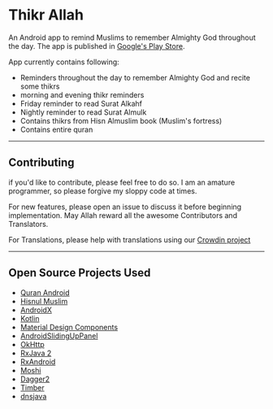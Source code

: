# Thikr Allah
An Android app to remind Muslims to remember Almighty God throughout the day.
The app is published in [Google's Play Store](https://play.google.com/store/apps/details?id=com.HMSolutions.thikrallah).

App currently contains following:
* Reminders throughout the day to remember Almighty God and recite some thikrs
* morning and evening thikr reminders
* Friday reminder to read Surat Alkahf
* Nightly reminder to read Surat Almulk
* Contains thikrs from Hisn Almuslim book (Muslim's fortress)
* Contains entire quran

---
## Contributing
if you'd like to contribute, please feel free to do so. I am an amature programmer, so please forgive my sloppy code at times.

For new features, please open an issue to discuss it before beginning implementation.
May Allah reward all the awesome Contributors and Translators.

For Translations, please help with translations using our [Crowdin project](https://crowdin.com/project/thikrallah)

---
## Open Source Projects Used
* [Quran Android](https://github.com/quran/quran_android)
* [Hisnul Muslim](https://github.com/khalid-hussain/HisnulMuslim)
* [AndroidX](https://developer.android.com/jetpack/androidx/)
* [Kotlin](https://kotlinlang.org)
* [Material Design Components](https://github.com/material-components/material-components-android)
* [AndroidSlidingUpPanel](https://github.com/umano/AndroidSlidingUpPanel)
* [OkHttp](https://github.com/square/okhttp)
* [RxJava 2](https://github.com/ReactiveX/RxJava)
* [RxAndroid](https://github.com/ReactiveX/RxAndroid)
* [Moshi](https://github.com/square/moshi)
* [Dagger2](https://google.github.io/dagger/)
* [Timber](https://github.com/JakeWharton/timber)
* [dnsjava](http://dnsjava.org)
